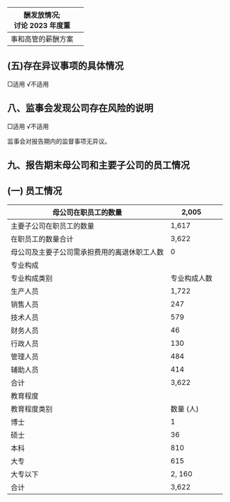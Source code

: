 | 酬发放情况;<br>讨论 2023 年度董 |  |
|-----------------------|--|
| 事和高管的薪酬方案             |  |

## (五)存在异议事项的具体情况

□适用 √不适用

## 八、监事会发现公司存在风险的说明

□适用 √不适用

监事会对报告期内的监督事项无异议。

## 九、报告期末母公司和主要子公司的员工情况

## (一) 员工情况

| 母公司在职员工的数量             | 2,005  |  |
|------------------------|--------|--|
| 主要子公司在职员工的数量           | 1,617  |  |
| 在职员工的数量合计              | 3,622  |  |
| 母公司及主要子公司需承担费用的离退休职工人数 | 0      |  |
| 专业构成                   |        |  |
| 专业构成类别                 | 专业构成人数 |  |
| 生产人员                   | 1,722  |  |
| 销售人员                   | 247    |  |
| 技术人员                   | 579    |  |
| 财务人员                   | 46     |  |
| 行政人员                   | 130    |  |
| 管理人员                   | 484    |  |
| 辅助人员                   | 414    |  |
| 合计                     | 3,622  |  |
| 教育程度                   |        |  |
| 教育程度类别                 | 数量 (人) |  |
| 博士                     | 1      |  |
| 硕士                     | 36     |  |
| 本科                     | 810    |  |
| 大专                     | 615    |  |
| 大专以下                   | 2, 160 |  |
| 合计                     | 3,622  |  |
